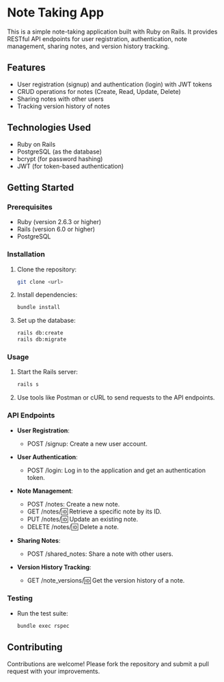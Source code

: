 # Note Taking App

This is a simple note-taking application built with Ruby on Rails. It provides RESTful API endpoints for user registration, authentication, note management, sharing notes, and version history tracking.

## Features

- User registration (signup) and authentication (login) with JWT tokens
- CRUD operations for notes (Create, Read, Update, Delete)
- Sharing notes with other users
- Tracking version history of notes

## Technologies Used

- Ruby on Rails
- PostgreSQL (as the database)
- bcrypt (for password hashing)
- JWT (for token-based authentication)

## Getting Started

### Prerequisites

- Ruby (version 2.6.3 or higher)
- Rails (version 6.0 or higher)
- PostgreSQL

### Installation

1. Clone the repository:

    ```bash
    git clone <url>
    ```

2. Install dependencies:

    ```bash
    bundle install
    ```

3. Set up the database:

    ```bash
    rails db:create
    rails db:migrate
    ```

### Usage

1. Start the Rails server:

    ```bash
    rails s
    ```

2. Use tools like Postman or cURL to send requests to the API endpoints.

### API Endpoints

- **User Registration**:
  - POST /signup: Create a new user account.
  
- **User Authentication**:
  - POST /login: Log in to the application and get an authentication token.
  
- **Note Management**:
  - POST /notes: Create a new note.
  - GET /notes/:id: Retrieve a specific note by its ID.
  - PUT /notes/:id: Update an existing note.
  - DELETE /notes/:id: Delete a note.
  
- **Sharing Notes**:
  - POST /shared_notes: Share a note with other users.

- **Version History Tracking**:
  - GET /note_versions/:id: Get the version history of a note.

### Testing

- Run the test suite:

    ```bash
    bundle exec rspec
    ```

## Contributing

Contributions are welcome! Please fork the repository and submit a pull request with your improvements.